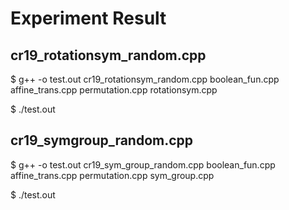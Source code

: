 # Experiment Result

## cr19_rotationsym_random.cpp
 $ g++ -o test.out cr19_rotationsym_random.cpp boolean_fun.cpp affine_trans.cpp permutation.cpp rotationsym.cpp
 
 $ ./test.out


## cr19_symgroup_random.cpp
$ g++ -o test.out cr19_sym_group_random.cpp boolean_fun.cpp affine_trans.cpp permutation.cpp sym_group.cpp

$ ./test.out

